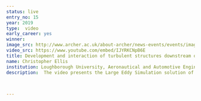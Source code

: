 ```yaml
---
status: live
entry_no: 15
year: 2019
type:  video
early_career: yes 
winner:
image_src: http://www.archer.ac.uk/about-archer/news-events/events/image-comp/gallery-2019/15_Entry_800.jpg
video_src: https://www.youtube.com/embed/IJYRKCNpB6E
title: Development and interaction of turbulent structures downstream of a single-row of cooling holes
name: Christopher Ellis
institution: Loughborough University, Aeronautical and Automotive Engineering
description:  The video presents the Large Eddy Simulation solution of complex turbulent mixing of coolant downstream of a single-row of cooling holes. Development and interaction of the coolant flow with the mainstream can be seen as the flow convects downstream. Turbulent structures are coloured by the temperature of the fluid showing the mixing between the 300K mainstream flow and 150K coolant flow. Simulation results are produced using OpenFOAM, an open-source Computational Fluid Dynamics package. A total of 21 million cells are used to resolve the turbulent flow. The present simulation is used to provide accurate results of the surface coolant spread for combustor liner applications and to improve the accuracy of low fidelity methodologies to provide cheap and efficient cooling solutions.  
 

  
---
```

